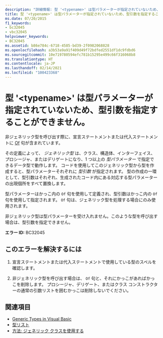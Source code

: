 ```yaml
---
description: "詳細情報: 型 '<typename>' は型パラメーターが指定されていないため、型引数を指定することができません"
title: 型 '<typename>' は型パラメーターが指定されていないため、型引数を指定することができません。
ms.date: 07/20/2015
f1_keywords:
- bc32045
- vbc32045
helpviewer_keywords:
- BC32045
ms.assetid: b86e784c-6718-4585-bd39-2f0982068828
ms.openlocfilehash: a3b53a9a91f409d49f72bdfed2551df1dc9fdbd6
ms.sourcegitcommit: 10e719780594efc781b15295e499c66f316068b8
ms.translationtype: HT
ms.contentlocale: ja-JP
ms.lasthandoff: 02/14/2021
ms.locfileid: "100423368"
---
```

# <a name="type-typename-has-no-type-parameters-and-so-cannot-have-type-arguments"></a>型 '\<typename>' は型パラメーターが指定されていないため、型引数を指定することができません。

非ジェネリック型を呼び出す際に、宣言ステートメントまたは代入ステートメントに [Of](../language-reference/statements/of-clause.md) 句が含まれています。  
  
 その定義によって、 *ジェネリック型* は、クラス、構造体、インターフェイス、プロシージャ、またはデリゲートになり、1 つ以上の *型パラメーター* で指定できるデータ型で動作します。 コードを使用してこのジェネリック型から型を作成すると、型パラメーターそれぞれに *型引数* が指定されます。 型の作成の一環として、型引数はそれぞれ、生成されたコード内にある対応する型パラメーターの出現個所をすべて置換します。  
  
 型パラメーターはかっこ内の `Of` 句を使用して定義され、型引数はかっこ内の `Of` 句を使用して指定されます。 `Of` 句は、ジェネリック型を処理する場合にのみ使用されます。  
  
 非ジェネリック型は型パラメーターを受け入れません。このような型を呼び出す場合は、型引数を指定できません。  
  
 **エラー ID:** BC32045  
  
## <a name="to-correct-this-error"></a>このエラーを解決するには  
  
1. 宣言ステートメントまたは代入ステートメントで使用している型のスペルを確認します。  
  
2. 非ジェネリック型を呼び出す場合は、 `Of` 句と、それにかっこがあればかっこを削除します。 プロシージャ、デリゲート、またはクラス コンストラクターの通常の引数リストを囲むかっこは削除しないでください。  
  
## <a name="see-also"></a>関連項目

- [Generic Types in Visual Basic](../programming-guide/language-features/data-types/generic-types.md)
- [型リスト](../language-reference/statements/type-list.md)
- [方法: ジェネリック クラスを使用する](../programming-guide/language-features/data-types/how-to-use-a-generic-class.md)
